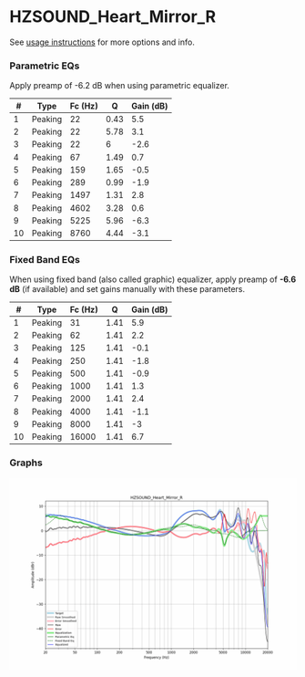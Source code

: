 # HZSOUND_Heart_Mirror_R
See [usage instructions](https://github.com/jaakkopasanen/AutoEq#usage) for more options and info.

### Parametric EQs
Apply preamp of -6.2 dB when using parametric equalizer.

|   # | Type    |   Fc (Hz) |    Q |   Gain (dB) |
|-----|---------|-----------|------|-------------|
|   1 | Peaking |        22 | 0.43 |         5.5 |
|   2 | Peaking |        22 | 5.78 |         3.1 |
|   3 | Peaking |        22 | 6    |        -2.6 |
|   4 | Peaking |        67 | 1.49 |         0.7 |
|   5 | Peaking |       159 | 1.65 |        -0.5 |
|   6 | Peaking |       289 | 0.99 |        -1.9 |
|   7 | Peaking |      1497 | 1.31 |         2.8 |
|   8 | Peaking |      4602 | 3.28 |         0.6 |
|   9 | Peaking |      5225 | 5.96 |        -6.3 |
|  10 | Peaking |      8760 | 4.44 |        -3.1 |

### Fixed Band EQs
When using fixed band (also called graphic) equalizer, apply preamp of **-6.6 dB** (if available) and set gains manually with these parameters.

|   # | Type    |   Fc (Hz) |    Q |   Gain (dB) |
|-----|---------|-----------|------|-------------|
|   1 | Peaking |        31 | 1.41 |         5.9 |
|   2 | Peaking |        62 | 1.41 |         2.2 |
|   3 | Peaking |       125 | 1.41 |        -0.1 |
|   4 | Peaking |       250 | 1.41 |        -1.8 |
|   5 | Peaking |       500 | 1.41 |        -0.9 |
|   6 | Peaking |      1000 | 1.41 |         1.3 |
|   7 | Peaking |      2000 | 1.41 |         2.4 |
|   8 | Peaking |      4000 | 1.41 |        -1.1 |
|   9 | Peaking |      8000 | 1.41 |        -3   |
|  10 | Peaking |     16000 | 1.41 |         6.7 |

### Graphs
![](./HZSOUND_Heart_Mirror_R.png)
